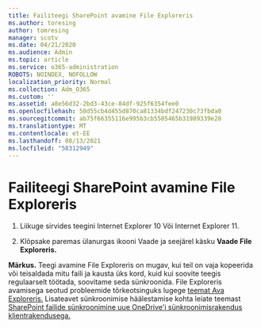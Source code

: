 ```yaml
---
title: Failiteegi SharePoint avamine File Exploreris
ms.author: toresing
author: tomresing
manager: scotv
ms.date: 04/21/2020
ms.audience: Admin
ms.topic: article
ms.service: o365-administration
ROBOTS: NOINDEX, NOFOLLOW
localization_priority: Normal
ms.collection: Adm_O365
ms.custom: ''
ms.assetid: a8e56d32-2bd3-43ce-84df-925f6354fee0
ms.openlocfilehash: 50d55cb4d455d870ca81334bdf247230c73fbda0
ms.sourcegitcommit: ab75f66355116e995b3cb5505465b31989339e28
ms.translationtype: MT
ms.contentlocale: et-EE
ms.lasthandoff: 08/13/2021
ms.locfileid: "58312949"
---
```

# <a name="open-a-sharepoint-library-in-file-explorer"></a>Failiteegi SharePoint avamine File Exploreris

1. Liikuge sirvides teegini Internet Explorer 10 Või Internet Explorer 11. 
    
2. Klõpsake paremas ülanurgas ikooni Vaade ja seejärel käsku **Vaade File Exploreris.**
    
**Märkus.** Teegi avamine File Exploreris on mugav, kui teil on vaja kopeerida või teisaldada mitu faili ja kausta üks kord, kuid kui soovite teegis regulaarselt töötada, soovitame seda sünkroonida. File Exploreris avamisega seotud probleemide tõrkeotsinguks lugege [teemat Ava Exploreris.](https://go.microsoft.com/fwlink/?linkid=871665) Lisateavet sünkroonimise häälestamise kohta leiate teemast [SharePoint failide sünkroonimine uue OneDrive'i sünkroonimisrakendus klientrakendusega.](https://go.microsoft.com/fwlink/?linkid=871666) 
  

